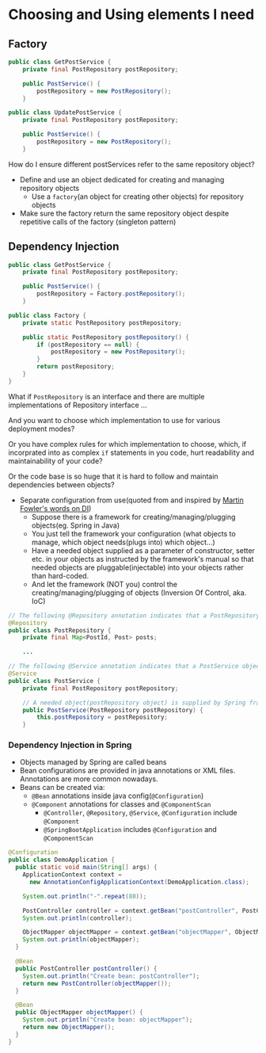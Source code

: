 # Choosing and Using elements I need

## Factory

```Java
public class GetPostService {
    private final PostRepository postRepository;

    public PostService() {
        postRepository = new PostRepository();
    }
```

```Java
public class UpdatePostService {
    private final PostRepository postRepository;

    public PostService() {
        postRepository = new PostRepository();
    }
```

How do I ensure different postServices refer to the same repository object?

* Define and use an object dedicated for creating and managing repository objects
  * Use a `factory`(an object for creating other objects) for repository objects
* Make sure the factory return the same repository object despite repetitive calls of the factory (singleton pattern)

## Dependency Injection

```Java
public class GetPostService {
    private final PostRepository postRepository;

    public PostService() {
        postRepository = Factory.postRepository();
    }
```

```Java
public class Factory {
    private static PostRepository postRepository;

    public static PostRepository postRepository() {
        if (postRepository == null) {
            postRepository = new PostRepository();
        }
        return postRepository;
    }
}
```

What if `PostRepository` is an interface and there are multiple implementations of Repository interface ...

And you want to choose which implementation to use for various deployment modes?

Or you have complex rules for which implementation to choose, which, if incorprated into as complex `if` statements in you code, hurt readability and maintainability of your code?

Or the code base is so huge that it is hard to follow and maintain dependencies between objects?

* Separate configuration from use(quoted from and inspired by [Martin Fowler's words on DI](https://martinfowler.com/articles/injection.html))
  * Suppose there is a framework for creating/managing/plugging objects(eg. Spring in Java)
  * You just tell the framework your configuration (what objects to manage, which object needs(plugs into) which object...)
  * Have a needed object supplied as a parameter of constructor, setter etc. in your objects as instructed by the framework's manual so that needed objects are pluggable(injectable) into your objects rather than hard-coded.
  * And let the framework  (NOT you) control the creating/managing/plugging of objects (Inversion Of Control, aka. IoC)

```Java
// The following @Repository annotation indicates that a PostRepository object will be created and managed by Spring framework and ready to be plugged into objects that need one(see `PostService`).
@Repository 
public class PostRepository {
    private final Map<PostId, Post> posts;

    ...
```

```Java
// The following @Service annotation indicates that a PostService object will be created and managed by Spring framework and ready to be plugged into objects that need one.
@Service
public class PostService {
    private final PostRepository postRepository;

    // A needed object(postRepository object) is supplied by Spring framework as a parameter of constructor 
    public PostService(PostRepository postRepository) {
        this.postRepository = postRepository;
    }
```

### Dependency Injection in Spring

* Objects managed by Spring are called beans
* Bean configurations are provided in java annotations or XML files.
Annotations are more common nowadays.
* Beans can be created via:
  * `@Bean` annotations inside java config(`@Configuration`)
  * `@Component` annotations for classes and `@ComponentScan`
    * `@Controller`, `@Repository`, `@Service`, `@Configuration` include `@Component`
    * `@SpringBootApplication` includes `@Configuration` and `@ComponentScan`

```Java
@Configuration
public class DemoApplication {
  public static void main(String[] args) {
    ApplicationContext context =
      new AnnotationConfigApplicationContext(DemoApplication.class);

    System.out.println("-".repeat(80));

    PostController controller = context.getBean("postController", PostController.class);
    System.out.println(controller);

    ObjectMapper objectMapper = context.getBean("objectMapper", ObjectMapper.class);
    System.out.println(objectMapper);
  }

  @Bean
  public PostController postController() {
    System.out.println("Create bean: postController");
    return new PostController(objectMapper());
  }

  @Bean
  public ObjectMapper objectMapper() {
    System.out.println("Create bean: objectMapper");
    return new ObjectMapper();
  }
}
```
